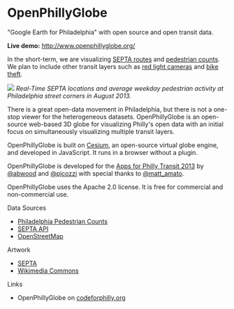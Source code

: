 OpenPhillyGlobe
===============

"Google Earth for Philadelphia" with open source and open transit data.

**Live demo:** http://www.openphillyglobe.org/

In the short-term, we are visualizing [SEPTA routes](http://www3.septa.org/hackathon/) and [pedestrian counts](http://philadelphiaretail.com/demographics-ped-count.aspx).  We plan to include other transit layers such as [red light cameras](https://github.com/CityOfPhiladelphia/ppa-data) and [bike theft](https://github.com/CityOfPhiladelphia/phl-open-geodata).

![](https://raw.github.com/AnalyticalGraphicsInc/OpenPhillyGlobe/master/Documentation/Ped.png)
_Real-Time SEPTA locations and average weekday pedestrian activity at Philadelphia street corners in August 2013._

There is a great open-data movement in Philadelphia, but there is not a one-stop viewer for the heterogeneous datasets.  OpenPhillyGlobe is an open-source web-based 3D globe for visualizing Philly's open data with an initial focus on simultaneously visualizing multiple transit layers.

OpenPhillyGlobe is built on [Cesium](https://github.com/AnalyticalGraphicsInc/cesium), an open-source virtual globe engine, and developed in JavaScript.  It runs in a browser without a plugin.

OpenPhillyGlobe is developed for the [Apps for Philly Transit 2013](http://appsforphilly.org/?tag=transit) by [@abwood](https://twitter.com/abwood) and [@pjcozzi](https://twitter.com/pjcozzi) with special thanks to [@matt_amato](https://twitter.com/matt_amato).

OpenPhillyGlobe uses the Apache 2.0 license.  It is free for commercial and non-commercial use.

Data Sources
* [Philadelphia Pedestrian Counts](http://philadelphiaretail.com/demographics-ped-count.aspx)
* [SEPTA API](http://www3.septa.org/hackathon/)
* [OpenStreetMap](http://www.openstreetmap.org/)

Artwork
* [SEPTA](https://twitter.com/SEPTA)
* [Wikimedia Commons](http://commons.wikimedia.org/wiki/File:Pictograms-nps-misc-pedestrian_crossing.svg)

Links
* OpenPhillyGlobe on [codeforphilly.org](http://codeforphilly.org/projects/OpenPhillyGlobe)
